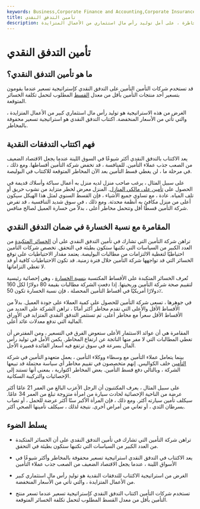 ```yaml
---
keywords: Business,Corporate Finance and Accounting,Corporate Insurance
title: تأمين التدفق النقدي
description: استخدام التدفق النقدي للاكتتاب في سعر شركة التأمين بعلاوة أقل من عامل المخاطرة ، على أمل توليد رأس مال استثماري من الأعمال المتزايدة.
---
```


# تأمين التدفق النقدي
## ما هو تأمين التدفق النقدي؟

قد تستخدم شركات التأمين التأمين على التدفق النقدي كإستراتيجية تسعير عندما يقومون بتسعير أحد منتجات التأمين بأقل من معدل [القسط](/insurance-premium) المطلوب لتحمل تكلفة الخسائر المتوقعة.

الغرض من هذه الاستراتيجية هو توليد رأس مال استثماري كبير من الأعمال المتزايدة ، والتي تأتي من الأسعار المنخفضة. اكتتاب التدفق النقدي هو استراتيجية تسعير محفوفة بالمخاطر.

## فهم اكتتاب التدفقات النقدية

يعد الاكتتاب بالتدفق النقدي أكثر شيوعًا في السوق اللينة عندما يجعل الاقتصاد الضعيف من الصعب جذب عملاء التأمين. للمنافسة ، قد تخفض شركة التأمين أقساطها. ومع ذلك ، في مرحلة ما ، لن يغطي قسط التأمين بعد الآن المخاطر المتوقعة للاكتتاب في البوليصة.

على سبيل المثال ، يرغب صاحب منزل لديه منزل به أعمال سباكة وأسلاك قديمة في الحصول على [تأمين على مالكي المنازل](/homeowners-insurance). المنزل معرض لخطر متزايد من نشوب حريق أو تلف المياه. عادة ، مع تساوي جميع الأشياء ، فإن القسط السنوي لمثل هذا الهيكل سيكون أعلى من منزل مكافئ به أنظمة محدثة. ومع ذلك ، في سوق شديد التنافسية ، قد تفرض شركة التأمين قسطًا أقل وتتحمل مخاطر أعلى ، بدلاً من خسارة العميل لصالح منافس.

## المقامرة مع نسبة الخسارة في ضمان التدفق النقدي

تراهن شركة التأمين التي تشارك في تأمين التدفق النقدي على أن [الخسائر المتكبدة](/losses-incurred) من العدد الكبير من السياسات التي تكتبها ستكون بطيئة في التحقق. تخصص شركات التأمين احتياطيًا لتغطية الالتزامات من مطالبات البوليصة. يعتمد مقدار الاحتياطيات على توقع الخسائر التي قد تواجهها شركة التأمين خلال فترة زمنية. قد تكون الاحتياطيات كافية أو قد لا تغطي التزاماتها.

تُعرف الخسائر المتكبدة على الأقساط المكتسبة [بنسبة الخسارة](/loss-ratio) ، وهي إحصائية رئيسية لتقييم صحة شركة التأمين وربحيتها. إذا دفعت الشركة مطالبات بقيمة 80 دولارًا لكل 160 دولارًا أمريكيًا في أقساط التأمين المحصلة ، فإن نسبة الخسارة تكون 50٪.

في جوهرها ، تسعى شركة التأمين للحصول على كمية العملاء على جودة العميل. بدلاً من الأقساط الأقل والأعلى التي تقدم مخاطر أكثر أمانًا ، تراهن الشركة على العديد من الأقساط الأقل سعراً مع مخاطر أعلى. ثم تستثمر التدفق النقدي المتزايد في الأوراق المالية التي تدفع معدلات عائد أعلى.

المقامرة هي أن عوائد الاستثمار الأعلى ستعوض الفرق في التسعير ، ومن المفترض أن تغطي المطالبات التي لا مفر منها الناتجة عن ارتفاع المخاطر. يكمن الأمل في توليد رأس المال بسرعة في سوق ترتفع فيه أسعار الفائدة قصيرة الأجل.

بينما يتعامل عملاء التأمين مع وسطاء ووكلاء التأمين ، يعمل متعهدو التأمين في شركة [التأمين](/insurance-underwriter) خلف الكواليس. إنهم متخصصون في تقييم مخاطر أي سياسة محتملة قد تبيعها الشركة ، وبالتالي دفع قسط التأمين. بعض المخاطر اكتوارية ، بمعنى أنها تستند إلى الإحصائيات والتركيبة السكانية.

على سبيل المثال ، يعرف المكتتبون أن الرجل الأعزب البالغ من العمر 21 عامًا أكثر عرضة من الناحية الإحصائية لحادث سيارة من امرأة متزوجة تبلغ من العمر 34 عامًا. سيكلف تأمين سيارته أكثر. ومع ذلك ، فإن المرأة الأكبر سنًا أكثر عرضة للحمل ، أو تصاب بسرطان الثدي ، أو تعاني من أمراض أخرى. نتيجة لذلك ، سيكلف تأمينها الصحي أكثر.

## يسلط الضوء

- تراهن شركة التأمين التي تشارك في تأمين التدفق النقدي على أن الخسائر المتكبدة من العدد الكبير من السياسات التي تكتبها ستكون بطيئة في التحقق.

- يعد الاكتتاب في التدفق النقدي استراتيجية تسعير محفوفة بالمخاطر وأكثر شيوعًا في الأسواق اللينة ، عندما يجعل الاقتصاد الضعيف من الصعب جذب عملاء التأمين

- الغرض من استراتيجية الاكتتاب للتدفقات النقدية هو توليد رأس مال استثماري كبير من الأعمال المتزايدة ، والتي تأتي من الأسعار المنخفضة.

- تستخدم شركات التأمين اكتتاب التدفق النقدي كإستراتيجية تسعير عندما تسعر منتج التأمين بأقل من معدل القسط المطلوب لتحمل تكلفة الخسائر المتوقعة.

